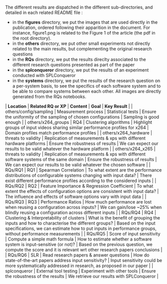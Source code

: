 
The different results are dispatched in the different sub-directories, and detailed in each related README file :
- in the **figures** directory, we put the images that are used directly in the publication, ordered following their apparition in the document. For instance, figure1.png is related to the Figure 1 of the article (the pdf in the root directory). 
- in the **others** directory, we put other small experiments not directly related to the main results, but complementing the original research questions
- in the **RQs** directory, we put the results direclty associated to the different research questions presented as part of the paper
- in the **splconqueror** directory, we put the results of an experiment conducted with SPLConqueror
- in the **systems** directory, we put the results of the research question on a per-system basis, to see the specifics of each software system and to be able to compare systems between each other. All images are directly generated from the RQs notebooks.


|   **Location** | **Related RQ or XP** |  **Content**  |  **Goal**  |  **Key Result**  |
| others/config/sampling | Measurement process |  Statistical tests | Ensure the uniformity of the sampling of chosen configurations | Sampling is good enough |
| others/x264_groups | RQ4 | Clustering algorithms | Highlight groups of input videos sharing similar performance profiles for x264 | Domain profiles match performance profiles |
|  others/x264_hardware | threats to validity | Replication of measurements & xps with different hardware platforms | Ensure the robustness of results | We can expect our results to be valid whatever the hardware platform |
|  others/x264_x265 | threats to validity | Replication of measurements & xps with different software systems of the same domain | Ensure the robustness of results | We can expect our results to be valid whatever the chosen software |
|  RQs/RQ1  |  RQ1  | Spearman Correlation | To what extent are the performance distributions of configurable systems changing with input data? | There exist different performance profiles according to the considered inputs |
|  RQs/RQ2  |  RQ2  | Feature Importance & Regression Coefficient | To what extent the effects of configuration options are consistent with input data? | The influence and effects of software options vary with input data |
|  RQs/RQ3  |  RQ3 | Performance Ratios | How much performance are lost when reusing a configuration across inputs? | We can gain/lose ~25% when blindly reusing a configuration across different inputs |
|  RQs/RQ4  |  RQ4 | Clustering & Interpretability of clusters | What is the benefit of grouping the inputs and how to characterise the different groups? | Based on the input specifications, we can estimate how to put inputs in performance groups, without performance measurements |
|  RQs/RQ5  |  Score of input sensitivity | Compute a simple math formula | How to estimate whether a software system is input-sensitive (or not)? | Based on the previous question, we compute the score and it is relevant wrt other research papers conclusions |
|  RQs/RQ6  |  SLR | Read research papers & answer questions | How do state-of-the-art papers address input sensitivity? | Input sensitivity could be more systematically addressed in research, as proposed in our paper |
|  splconqueror  |  External tool testing | Experiment with other tools | Ensure the robustness of the results | We retrieve our results with SPLConqueror |
